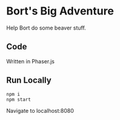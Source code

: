 # Bort's Big Adventure

Help Bort do some beaver stuff.

## Code

Written in Phaser.js

## Run Locally

```
npm i
npm start
```

Navigate to localhost:8080